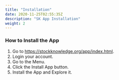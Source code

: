 ```yaml
---
title: "Installation"
date: 2020-11-25T02:55:35Z
description: "SK App Installation"
weight: 2
---
```

### How to Install the App
1. Go to https://stockknowledge.org/app/index.html.
2. Login your account.
3. Go to the Menu.
4. Click the Install App button.
5. Install the App and Explore it.
